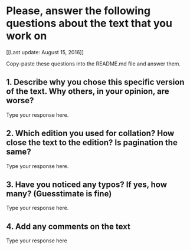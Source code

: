 # Please, answer the following questions about the text that you work on

[[Last update: August 15, 2016]]

Copy-paste these questions into the README.md file and answer them.

## 1. Describe why you chose this specific version of the text. Why others, in your opinion, are worse?

Type your response here.

## 2. Which edition you used for collation? How close the text to the edition? Is pagination the same?

Type your response here.

## 3. Have you noticed any typos? If yes, how many? (Guesstimate is fine)

Type your response here.

## 4. Add any comments on the text

Type your response here
